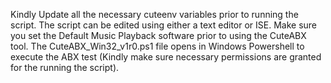 Kindly Update all the necessary cuteenv variables prior to running the script. The script can be edited using either a text editor or ISE. Make sure you set the Default Music Playback software prior to using the CuteABX tool.  The CuteABX_Win32_v1r0.ps1 file opens in Windows Powershell to execute the ABX test (Kindly make sure necessary permissions are granted for the running the script).


